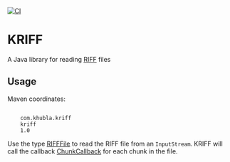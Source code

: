 [![CI](https://github.com/teverett/kriff/actions/workflows/main.yml/badge.svg)](https://github.com/teverett/kriff/actions/workflows/main.yml)

# KRIFF

A Java library for reading [RIFF](https://en.wikipedia.org/wiki/Resource_Interchange_File_Format) files

## Usage

Maven coordinates:

<code>
	<groupId>com.khubla.kriff</groupId>
	<artifactId>kriff</artifactId>
    <version>1.0</version>
</code>

Use the type [RIFFFile](https://github.com/teverett/kriff/blob/main/src/main/java/com/khubla/kriff/domain/RIFFFile.java) to read the RIFF file from an `InputStream`. 
KRIFF will call the callback [ChunkCallback](https://github.com/teverett/kriff/blob/main/src/main/java/com/khubla/kriff/api/ChunkCallback.java) for each chunk in the file.
